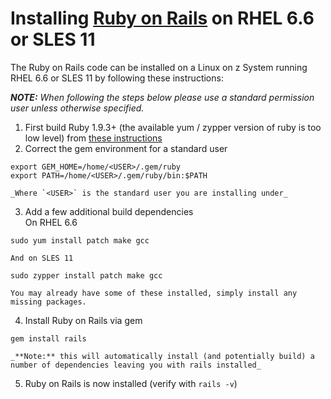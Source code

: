 # Installing [Ruby on Rails](http://rubyonrails.org/) on RHEL 6.6 or SLES 11

The Ruby on Rails code can be installed on a Linux on z System running RHEL 6.6 or SLES 11 by following these instructions:

_**NOTE:** When following the steps below please use a standard permission user unless otherwise specified._

1. First build Ruby 1.9.3+ (the available yum / zypper version of ruby is too low level) from [these instructions](https://github.com/linux-on-ibm-z/docs/wiki/Building-Ruby)
2. Correct the gem environment for a standard user
  ```shell
  export GEM_HOME=/home/<USER>/.gem/ruby
  export PATH=/home/<USER>/.gem/ruby/bin:$PATH
  ```
    _Where `<USER>` is the standard user you are installing under_

3. Add a few additional build dependencies  
    On RHEL 6.6
  ```shell
  sudo yum install patch make gcc
  ```
    And on SLES 11
  ```shell
  sudo zypper install patch make gcc
  ```
    You may already have some of these installed, simply install any missing packages.

4. Install Ruby on Rails via gem
  ```shell
  gem install rails
  ```
    _**Note:** this will automatically install (and potentially build) a number of dependencies leaving you with rails installed_

5. Ruby on Rails is now installed (verify with `rails -v`)